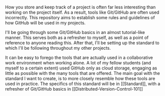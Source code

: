 How you store and keep track of a project is often far less interesting than working on the project itself. As a result, tools like Git/GitHub are often used incorrectly. This repository aims to establish some rules and guidelines of how GitHub will be used in my projects. 

I'll be going through some Git/GitHub basics in an almost tutorial-like manner. This serves both as a refresher to myself, as well as a point of reference to anyone reading this. After that, I'll be setting up the standard to which I'll be following throughout my other projects. 

It can be easy to forego the tools that are actually used in a collaborative work environment when working alone. A lot of my fellow students (and myself to a certain extent) used GitHub only as cloud storage, engaging as little as possible with the many tools that are offered. The main goal with the standard I want to create, is to more closely resemble how these tools are used in practice. The specifics of this standard will be in [[Standard]], with a refresher of Git/GitHub basics in [[Distributed-Version-Control-101]]

